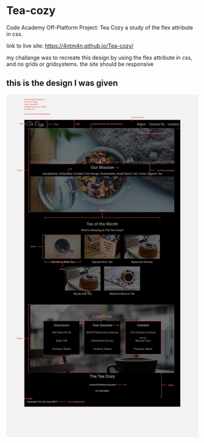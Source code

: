 # Tea-cozy
Code Academy Off-Platform Project: Tea Cozy
a study of the flex attribute in css.

link to live site: https://4ntm4n.github.io/Tea-cozy/

my challange was to recreate this design by using the flex attribute in css, and no grids or gridsystems. the site should be responsive

## this is the design I was given

<img src="assets/img/img-tea-cozy-redline.webp" alt="design for The Tea Cozy website">
